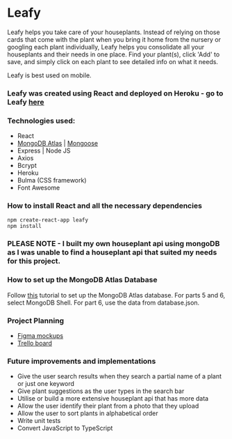 # Leafy
Leafy helps you take care of your houseplants. Instead of relying on those cards that come with the plant when you bring it home from the nursery or googling each plant individually, Leafy helps you consolidate all your houseplants and their needs in one place. Find your plant(s), click 'Add' to save, and simply click on each plant to see detailed info on what it needs.

Leafy is best used on mobile.

### Leafy was created using React and deployed on Heroku - go to Leafy [here](https://leafyplantcare.herokuapp.com/)

### Technologies used:
- React
- [MongoDB Atlas](https://docs.atlas.mongodb.com/getting-started/) | [Mongoose](https://www.freecodecamp.org/news/introduction-to-mongoose-for-mongodb-d2a7aa593c57/)
- Express | Node JS
- Axios
- Bcrypt
- Heroku
- Bulma (CSS framework)
- Font Awesome

### How to install React and all the necessary dependencies

 ```
 npm create-react-app leafy
 npm install
 ```

### PLEASE NOTE - I built my own houseplant api using mongoDB as I was unable to find a houseplant api that suited my needs for this project. 

### How to set up the MongoDB Atlas Database
Follow [this](https://docs.atlas.mongodb.com/getting-started/) tutorial to set up the MongoDB Atlas database.
For parts 5 and 6, select MongoDB Shell.
For part 6, use the data from database.json. 

### Project Planning
- [Figma mockups](https://www.figma.com/file/I6nmGdyPJtb4jX66IuJQ8P/Leafy?node-id=0%3A1)
- [Trello board](https://trello.com/b/7x0esrOw/leafy)

### Future improvements and implementations
- Give the user search results when they search a partial name of a plant or just one keyword
- Give plant suggestions as the user types in the search bar
- Utilise or build a more extensive houseplant api that has more data
- Allow the user identify their plant from a photo that they upload
- Allow the user to sort plants in alphabetical order
- Write unit tests
- Convert JavaScript to TypeScript